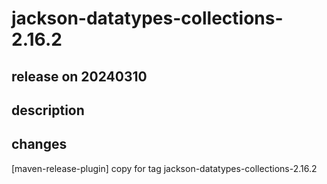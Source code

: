 # jackson-datatypes-collections-2.16.2

## release on 20240310

## description

## changes

[maven-release-plugin] copy for tag jackson-datatypes-collections-2.16.2

